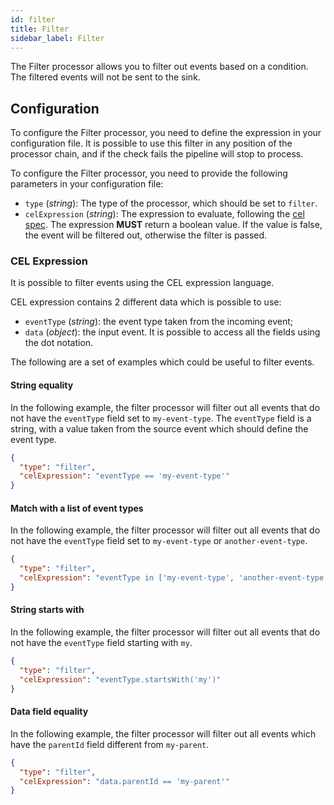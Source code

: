 ```yaml
---
id: filter
title: Filter
sidebar_label: Filter
---
```


<!--
WARNING: this file was automatically generated by Mia-Platform Doc Aggregator.
DO NOT MODIFY IT BY HAND.
Instead, modify the source file and run the aggregator to regenerate this file.
-->

The Filter processor allows you to filter out events based on a condition.
The filtered events will not be sent to the sink.

## Configuration

To configure the Filter processor, you need to define the expression in your configuration file.
It is possible to use this filter in any position of the processor chain,
and if the check fails the pipeline will stop to process.

To configure the Filter processor, you need to provide the following parameters in your configuration file:

- `type` (*string*): The type of the processor, which should be set to `filter`.
- `celExpression` (*string*): The expression to evaluate, following the [cel spec](https://github.com/google/cel-spec).
The expression **MUST** return a boolean value.
If the value is false, the event will be filtered out, otherwise the filter is passed.

### CEL Expression

It is possible to filter events using the CEL expression language.

CEL expression contains 2 different data which is possible to use:

- `eventType` (*string*): the event type taken from the incoming event;
- `data` (*object*): the input event. It is possible to access all the fields using the dot notation.


The following are a set of examples which could be useful to filter events.

#### String equality

In the following example, the filter processor will filter out all events that do not have the `eventType` field set to `my-event-type`.
The `eventType` field is a string, with a value taken from the source event which should define the event type.

```json
{
  "type": "filter",
  "celExpression": "eventType == 'my-event-type'"
}
```

#### Match with a list of event types

In the following example, the filter processor will filter out all events that do not have the `eventType` field set to
`my-event-type` or `another-event-type`.

```json
{
  "type": "filter",
  "celExpression": "eventType in ['my-event-type', 'another-event-type']"
}
```

#### String starts with

In the following example, the filter processor will filter out all events that do not have the
`eventType` field starting with `my`.

```json
{
  "type": "filter",
  "celExpression": "eventType.startsWith('my')"
}
```
#### Data field equality

In the following example, the filter processor will filter out all events which have the `parentId` field different from `my-parent`.

```json
{
  "type": "filter",
  "celExpression": "data.parentId == 'my-parent'"
}
```

